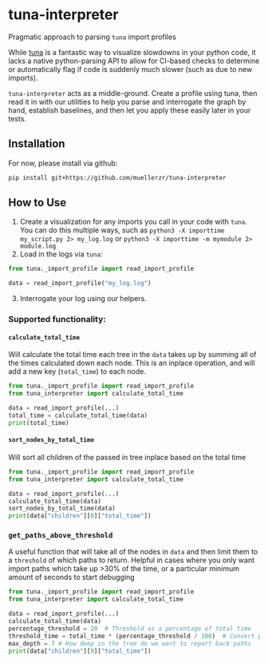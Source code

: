 # tuna-interpreter
Pragmatic approach to parsing `tuna` import profiles

While [tuna](https://github.com/nschloe/tuna/tree/main) is a fantastic way to visualize slowdowns in your python code, it lacks a native python-parsing API to allow for CI-based checks to determine or automatically flag if code is suddenly much slower (such as due to new imports). 

`tuna-interpreter` acts as a middle-ground. Create a profile using tuna, then read it in with our utilities to help you parse and interrogate the graph by hand, establish baselines, and then let you apply these easily later in your tests.

## Installation

For now, please install via github:

```bash
pip install git+https://github.com/muellerzr/tuna-interpreter
```

## How to Use

1. Create a visualization for any imports you call in your code with `tuna`. You can do this multiple ways, such as `python3 -X importtime my_script.py 2> my_log.log` or `python3 -X importtime -m mymodule 2> module.log`
2. Load in the logs via `tuna`: 
```python
from tuna._import_profile import read_import_profile

data = read_import_profile("my_log.log")
```
3. Interrogate your log using our helpers.

### Supported functionality:

#### `calculate_total_time`
Will calculate the total time each tree in the `data` takes up by summing all of the times calculated down each node. This is an inplace operation, and will add a new key (`total_time`) to each node.

```python
from tuna._import_profile import read_import_profile
from tuna_interpreter import calculate_total_time

data = read_import_profile(...)
total_time = calculate_total_time(data)
print(total_time)
```

#### `sort_nodes_by_total_time`
Will sort all children of the passed in tree inplace based on the
total time

```python
from tuna._import_profile import read_import_profile
from tuna_interpreter import calculate_total_time

data = read_import_profile(...)
calculate_total_time(data)
sort_nodes_by_total_time(data)
print(data["children"][0]["total_time"])
```

### `get_paths_above_threshold`
A useful function that will take all of the nodes in `data` and then limit them to a `threshold` of which paths to return.
Helpful in cases where you only want import paths which take up >30% of the time, or a particular minimum amount of seconds to start debugging

```python
from tuna._import_profile import read_import_profile
from tuna_interpreter import calculate_total_time

data = read_import_profile(...)
calculate_total_time(data)
percentage_threshold = 20  # Threshold as a percentage of total time
threshold_time = total_time * (percentage_threshold / 100)  # Convert percentage to actual time threshold
max_depth = 7 # How deep in the tree do we want to report back paths
print(data["children"][0]["total_time"])
```
